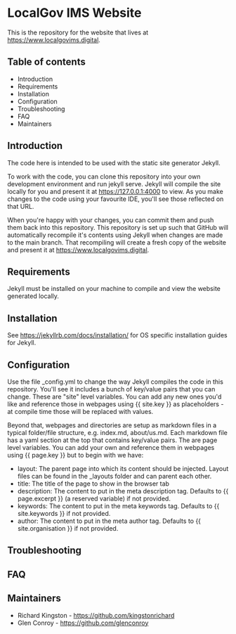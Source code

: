 # LocalGov IMS Website

This is the repository for the website that lives at https://www.localgovims.digital.

## Table of contents

* Introduction
* Requirements
* Installation
* Configuration
* Troubleshooting
* FAQ
* Maintainers

## Introduction

The code here is intended to be used with the static site generator Jekyll. 

To work with the code, you can clone this repository into your own development environment and run jekyll serve. Jekyll will compile the site locally for you and present it at https://127.0.0.1:4000 to view. As you make changes to the code using your favourite IDE, you'll see those reflected on that URL.

When you're happy with your changes, you can commit them and push them back into this repository. This repository is set up such that GitHub will automatically recompile it's contents using Jekyll when changes are made to the main branch. That recompiling will create a fresh copy of the website and present it at https://www.localgovims.digital.

## Requirements

Jekyll must be installed on your machine to compile and view the website generated locally.

## Installation

See https://jekyllrb.com/docs/installation/ for OS specific installation guides for Jekyll.

## Configuration

Use the file _config.yml to change the way Jekyll compiles the code in this repository. You'll see it includes a bunch of key/value pairs that you can change. These are "site" level variables. You can add any new ones you'd like and reference those in webpages using {{ site.key }} as placeholders - at compile time those will be replaced with values.

Beyond that, webpages and directories are setup as markdown files in a typical folder/file structure, e.g. index.md, about/us.md. Each markdown file has a yaml section at the top that contains key/value pairs. The are page level variables. You can add your own and reference them in webpages using {{ page.key }} but to begin with we have:

* layout: The parent page into which its content should be injected. Layout files can be found in the _layouts folder and can parent each other.
* title: The title of the page to show in the browser tab
* description: The content to put in the meta description tag. Defaults to {{ page.excerpt }} (a reserved variable) if not provided.
* keywords: The content to put in the meta keywords tag. Defaults to {{ site.keywords }} if not provided.
* author: The content to put in the meta author tag. Defaults to {{ site.organisation }} if not provided.

## Troubleshooting

## FAQ



## Maintainers

* Richard Kingston - https://github.com/kingstonrichard
* Glen Conroy - https://github.com/glenconroy